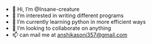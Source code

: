 - 👋 Hi, I’m @Insane-creature
- 👀 I’m interested in writing different programs 
- 🌱 I’m currently learning python in more efficient ways
- 💞️ I’m looking to collaborate on anything
- 📫 can mail me at anshikasoni357@gmail.com

<!---
Insane-creature/Insane-creature is a ✨ special ✨ repository because its `README.md` (this file) appears on your GitHub profile.
You can click the Preview link to take a look at your changes.
--->
